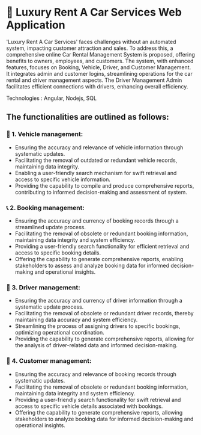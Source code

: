 <h1> 🚗 Luxury Rent A Car Services Web Application</h1>

<p> 'Luxury Rent A Car Services' faces challenges without an automated system, impacting customer attraction and sales. To address this, a comprehensive online Car Rental Management System is proposed, offering benefits to owners, employees, and customers. The system, with enhanced features, focuses on Booking, Vehicle, Driver, and Customer Management. It integrates admin and customer logins, streamlining operations for the car rental and driver management aspects. The Driver Management Admin facilitates efficient connections with drivers, enhancing overall efficiency. </p>

Technologies : Angular, Nodejs, SQL  

<h2>The functionalities are outlined as follows:</h3>

<h3>🚗 1.	Vehicle management:</h3>
<ul>
  <li>Ensuring the accuracy and relevance of vehicle information through systematic updates.</li>
  <li>Facilitating the removal of outdated or redundant vehicle records, maintaining data integrity.</li>
  <li>Enabling a user-friendly search mechanism for swift retrieval and access to specific vehicle information.</li>
  <li>Providing the capability to compile and produce comprehensive reports, contributing to informed decision-making and assessment of system.</li>
</ul>
  
<h3>📞 2.	Booking management:</h3>
<ul>
  <li>Ensuring the accuracy and currency of booking records through a streamlined update process.</li>
  <li>Facilitating the removal of obsolete or redundant booking information, maintaining data integrity and system efficiency.</li>
  <li>Providing a user-friendly search functionality for efficient retrieval and access to specific booking details.</li>
  <li>Offering the capability to generate comprehensive reports, enabling stakeholders to assess and analyze booking data for informed decision-making and operational insights.</li>
</ul>
<h3>🚕 3.	 Driver management:</h3>
<ul>
  <li>Ensuring the accuracy and currency of driver information through a systematic update process.</li>
  <li>Facilitating the removal of obsolete or redundant driver records, thereby maintaining data accuracy and system efficiency.</li>
  <li>Streamlining the process of assigning drivers to specific bookings, optimizing operational coordination.</li>
  <li>Providing the capability to generate comprehensive reports, allowing for the analysis of driver-related data and informed decision-making.</li>
</ul>
  
<h3>👨 4.	Customer management:</h3>
<ul>
  <li>Ensuring the accuracy and relevance of booking records through systematic updates.</li>
  <li>Facilitating the removal of obsolete or redundant booking information, maintaining data integrity and system efficiency.</li>
  <li>Providing a user-friendly search functionality for swift retrieval and access to specific vehicle details associated with bookings.</li>
  <li>Offering the capability to generate comprehensive reports, allowing stakeholders to analyze booking data for informed decision-making and operational insights.</li>
</ul>

